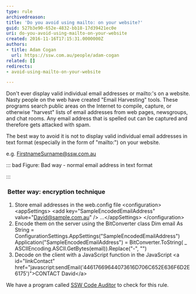 ```yaml
---
type: rule
archivedreason: 
title: 'Do you avoid using mailto: on your website?'
guid: 527b3e90-652e-4832-bb18-17d39421ec0e
uri: do-you-avoid-using-mailto-on-your-website
created: 2016-11-16T17:15:31.0000000Z
authors:
- title: Adam Cogan
  url: https://ssw.com.au/people/adam-cogan
related: []
redirects:
- avoid-using-mailto-on-your-website

---
```


Don't ever display valid individual email addresses or mailto:'s on a website. Nasty people on the web have created "Email Harvesting" tools. These programs search public areas on the Internet to compile, capture, or otherwise "harvest" lists of email addresses from web pages, newsgroups, and chat rooms. Any email address that is spelled out can be captured and therefore gets attacked with spam.

The best way to avoid it is not to display valid individual email addresses in text format (especially in the form of "mailto:") on your website.

<!--endintro-->



e.g. FirstnameSurname@ssw.com.au


::: bad
Figure: Bad way - normal email address in text format

:::


###  Better way: encryption technique 

1. Store email addresses in the web.config file
    &lt;configuration&gt; 
&lt;appSettings&gt; 
&lt;add key="SampleEncodedEmailAddress" value="David@sample.com.au" /&gt; ...&lt;/appSettings&gt; &lt;/configuration&gt;
2. Encode them on the server using the BitConverter class
    Dim email As String = ConfigurationSettings.AppSettings("SampleEncodedEmailAddress") Application("SampleEncodedEmailAddress") = BitConverter.ToString( \_ ASCIIEncoding.ASCII.GetBytes(email)).Replace("-", "")
3. Decode on the client with a JavaScript function in the JavaScript
    &lt;a id="linkContact" href="javascript:sendEmail('44617669644073616D706C652E636F6D2E6175')"&gt;CONTACT David&lt;/a&gt;


We have a program called [SSW Code Auditor](https&#58;//www.ssw.com.au/ssw/CodeAuditor/) to check for this rule.
